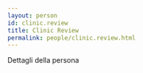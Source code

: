 ```yaml
---
layout: person
id: clinic.review
title: Clinic Review
permalink: people/clinic.review.html
---
```


Dettagli della persona